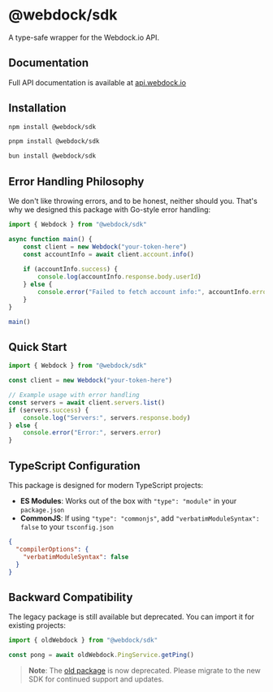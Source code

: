 # @webdock/sdk

A type-safe wrapper for the Webdock.io API.

## Documentation

Full API documentation is available at [api.webdock.io](https://api.webdock.io)

## Installation

```bash
npm install @webdock/sdk
```

```bash
pnpm install @webdock/sdk
```

```bash
bun install @webdock/sdk
```

## Error Handling Philosophy

We don't like throwing errors, and to be honest, neither should you. That's why we designed this package with Go-style error handling:

```ts
import { Webdock } from "@webdock/sdk"

async function main() {
    const client = new Webdock("your-token-here")
    const accountInfo = await client.account.info()
    
    if (accountInfo.success) {
        console.log(accountInfo.response.body.userId)
    } else {
        console.error("Failed to fetch account info:", accountInfo.error)
    }
}

main()
```

## Quick Start

```ts
import { Webdock } from "@webdock/sdk"

const client = new Webdock("your-token-here")

// Example usage with error handling
const servers = await client.servers.list()
if (servers.success) {
    console.log("Servers:", servers.response.body)
} else {
    console.error("Error:", servers.error)
}
```

## TypeScript Configuration

This package is designed for modern TypeScript projects:

- **ES Modules**: Works out of the box with `"type": "module"` in your `package.json`
- **CommonJS**: If using `"type": "commonjs"`, add `"verbatimModuleSyntax": false` to your `tsconfig.json`

```json
{
  "compilerOptions": {
    "verbatimModuleSyntax": false
  }
}
```

## Backward Compatibility

The legacy package is still available but deprecated. You can import it for existing projects:

```ts
import { oldWebdock } from "@webdock/sdk"

const pong = await oldWebdock.PingService.getPing()
```

> **Note**: The [old package](https://github.com/webdock-io/nodejs-sdk) is now deprecated. Please migrate to the new SDK for continued support and updates.

